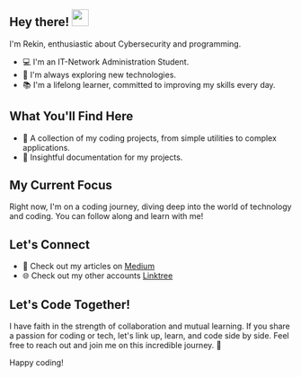 ## Hey there!  <img src="https://media.giphy.com/media/hvRJCLFzcasrR4ia7z/giphy.gif" width="30px"/>

I'm Rekin, enthusiastic about Cybersecurity and programming.
- 💻 I'm an IT-Network Administration Student.
- 🔭 I'm always exploring new technologies.
- 📚 I'm a lifelong learner, committed to improving my skills every day.


## What You'll Find Here

- 🧠 A collection of my coding projects, from simple utilities to complex applications.
- 📖 Insightful documentation for my projects.


## My Current Focus

Right now, I'm on a coding journey, diving deep into the world of technology and coding. You can follow along and learn with me!


## Let's Connect

- 📖 Check out my articles on [Medium](https://medium.com/@0xRekin)
- 🌐 Check out my other accounts [Linktree](https://linktr.ee/0xRekin)


## Let's Code Together!

I have faith in the strength of collaboration and mutual learning. If you share a passion for coding or tech, let's link up, learn, and code side by side. Feel free to reach out and join me on this incredible journey. 🤝

Happy coding!
